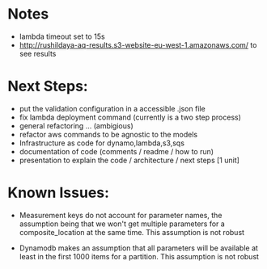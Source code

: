 # Notes
* lambda timeout set to 15s
* http://rushildaya-aq-results.s3-website-eu-west-1.amazonaws.com/ to see results


# Next Steps:
* put the validation configuration in a accessible .json file
* fix lambda deployment command (currently is a two step process)
* general refactoring ... (ambigious)
* refactor aws commands to be agnostic to the models 
* Infrastructure as code for dynamo,lambda,s3,sqs
* documentation of code (comments / readme / how to run)
* presentation to explain the code / architecture / next steps [1 unit]


# Known Issues:
* Measurement keys do not account for parameter names, the assumption being that we won't get multiple parameters for a composite_location at the same time. This assumption is not robust

* Dynamodb makes an assumption that all parameters will be available at least in the first 1000 items for a partition. This assumption is not robust